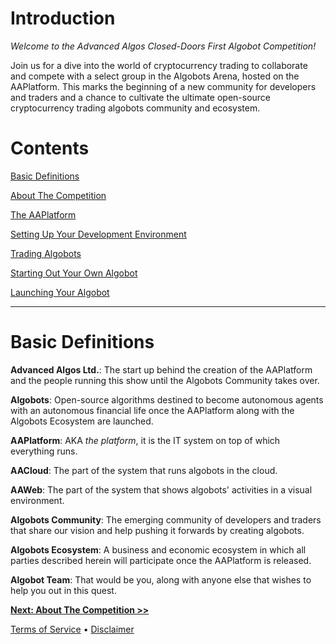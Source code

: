 # Introduction

*Welcome to the Advanced Algos Closed-Doors First Algobot Competition!*

Join us for a dive into the world of cryptocurrency trading to collaborate and compete with a select group in the Algobots Arena, hosted on the AAPlatform. This marks the beginning of a new community for developers and traders and a chance to cultivate the ultimate open-source cryptocurrency trading algobots community and ecosystem.

# Contents

[Basic Definitions](#basic-definitions)

[About The Competition](./TheCompetition.md)

[The AAPlatform](./AAPlatform.md)

[Setting Up Your Development Environment](./developing/0-Setup.md)

[Trading Algobots](./developing/1-TradingAlgobots.md)

[Starting Out Your Own Algobot](./developing/2-YourOwnAlgobot.md)

[Launching Your Algobot](./developing/3-LaunchingYourAlgobot.md)

<hr>

# Basic Definitions

**Advanced Algos Ltd.**: The start up behind the creation of the AAPlatform and the people running this show until the Algobots Community takes over.

**Algobots**: Open-source algorithms destined to become autonomous agents with an autonomous financial life once the AAPlatform along with the Algobots Ecosystem are launched.

**AAPlatform**: AKA _the platform_, it is the IT system on top of which everything runs.

**AACloud**: The part of the system that runs algobots in the cloud.

**AAWeb**: The part of the system that shows algobots' activities in a visual environment.

**Algobots Community**: The emerging community of developers and traders that share our vision and help pushing it forwards by creating algobots.

**Algobots Ecosystem**: A business and economic ecosystem in which all parties described herein will participate once the AAPlatform is released.

**Algobot Team**: That would be you, along with anyone else that wishes to help you out in this quest.



**[Next: About The Competition >>](./TheCompetition.md)**


[Terms of Service](./Terms.md)  &bull;  [Disclaimer](./Disclaimer.md)

